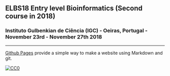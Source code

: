 ## ELBS18 Entry level Bioinformatics (Second course in 2018)

###  Instituto Gulbenkian de Ciência (IGC) - Oeiras, Portugal - November 23rd - November 27th 2018

---

[Github Pages](https://pages.github.com) provide a simple way to make a website using Markdown and git.


[![CC0](https://i.creativecommons.org/p/zero/1.0/88x31.png)](https://creativecommons.org/publicdomain/zero/1.0/)
